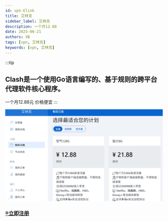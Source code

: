 ```yaml
---
id: vpn-Elink
title: 艾林克
sidebar_label: 艾林克
description: 一个月12.88
date: 2025-06-21
authors: XB
tags: [vpn, 艾林克]
keywords: [vpn, 艾林克]
---
```

:::tip
## Clash是一个使用Go语言编写的、基于规则的跨平台代理软件核心程序。
一个月12.88元
价格便宜
:::


![](vpn.asserts/image-ailinke.png)

### [®️立即注册](https://alink.moe233.app/#/register?code=XEgw5AcY)


